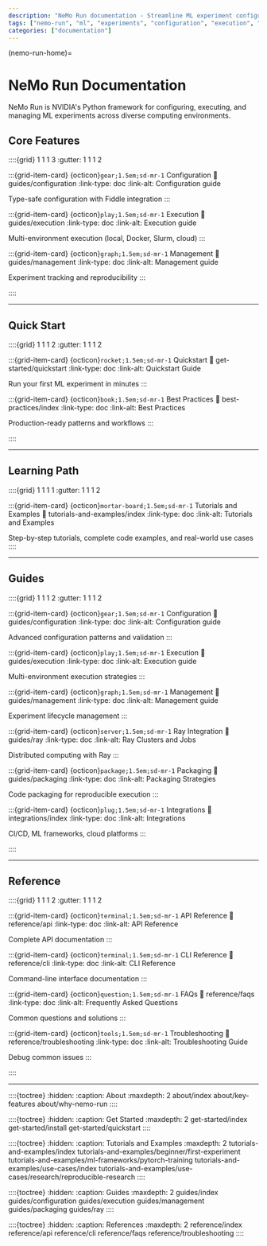 ```yaml
---
description: "NeMo Run documentation - Streamline ML experiment configuration, execution and management"
tags: ["nemo-run", "ml", "experiments", "configuration", "execution", "management"]
categories: ["documentation"]
---
```


(nemo-run-home)=

# NeMo Run Documentation

NeMo Run is NVIDIA's Python framework for configuring, executing, and managing ML experiments across diverse computing environments.

## Core Features

::::{grid} 1 1 1 3
:gutter: 1 1 1 2

:::{grid-item-card} {octicon}`gear;1.5em;sd-mr-1` Configuration
:link: guides/configuration
:link-type: doc
:link-alt: Configuration guide

Type-safe configuration with Fiddle integration
:::

:::{grid-item-card} {octicon}`play;1.5em;sd-mr-1` Execution
:link: guides/execution
:link-type: doc
:link-alt: Execution guide

Multi-environment execution (local, Docker, Slurm, cloud)
:::

:::{grid-item-card} {octicon}`graph;1.5em;sd-mr-1` Management
:link: guides/management
:link-type: doc
:link-alt: Management guide

Experiment tracking and reproducibility
:::

::::

---

## Quick Start

::::{grid} 1 1 1 2
:gutter: 1 1 1 2

:::{grid-item-card} {octicon}`rocket;1.5em;sd-mr-1` Quickstart
:link: get-started/quickstart
:link-type: doc
:link-alt: Quickstart Guide

Run your first ML experiment in minutes
:::

:::{grid-item-card} {octicon}`book;1.5em;sd-mr-1` Best Practices
:link: best-practices/index
:link-type: doc
:link-alt: Best Practices

Production-ready patterns and workflows
:::

::::

---

## Learning Path

::::{grid} 1 1 1 1
:gutter: 1 1 1 2

:::{grid-item-card} {octicon}`mortar-board;1.5em;sd-mr-1` Tutorials and Examples
:link: tutorials-and-examples/index
:link-type: doc
:link-alt: Tutorials and Examples

Step-by-step tutorials, complete code examples, and real-world use cases
::::

---

## Guides

::::{grid} 1 1 1 2
:gutter: 1 1 1 2

:::{grid-item-card} {octicon}`gear;1.5em;sd-mr-1` Configuration
:link: guides/configuration
:link-type: doc
:link-alt: Configuration guide

Advanced configuration patterns and validation
:::

:::{grid-item-card} {octicon}`play;1.5em;sd-mr-1` Execution
:link: guides/execution
:link-type: doc
:link-alt: Execution guide

Multi-environment execution strategies
:::

:::{grid-item-card} {octicon}`graph;1.5em;sd-mr-1` Management
:link: guides/management
:link-type: doc
:link-alt: Management guide

Experiment lifecycle management
:::

:::{grid-item-card} {octicon}`server;1.5em;sd-mr-1` Ray Integration
:link: guides/ray
:link-type: doc
:link-alt: Ray Clusters and Jobs

Distributed computing with Ray
:::

:::{grid-item-card} {octicon}`package;1.5em;sd-mr-1` Packaging
:link: guides/packaging
:link-type: doc
:link-alt: Packaging Strategies

Code packaging for reproducible execution
:::

:::{grid-item-card} {octicon}`plug;1.5em;sd-mr-1` Integrations
:link: integrations/index
:link-type: doc
:link-alt: Integrations

CI/CD, ML frameworks, cloud platforms
:::

::::

---

## Reference

::::{grid} 1 1 1 2
:gutter: 1 1 1 2

:::{grid-item-card} {octicon}`terminal;1.5em;sd-mr-1` API Reference
:link: reference/api
:link-type: doc
:link-alt: API Reference

Complete API documentation
:::

:::{grid-item-card} {octicon}`terminal;1.5em;sd-mr-1` CLI Reference
:link: reference/cli
:link-type: doc
:link-alt: CLI Reference

Command-line interface documentation
:::

:::{grid-item-card} {octicon}`question;1.5em;sd-mr-1` FAQs
:link: reference/faqs
:link-type: doc
:link-alt: Frequently Asked Questions

Common questions and solutions
:::

:::{grid-item-card} {octicon}`tools;1.5em;sd-mr-1` Troubleshooting
:link: reference/troubleshooting
:link-type: doc
:link-alt: Troubleshooting Guide

Debug common issues
:::

::::

---

::::{toctree}
:hidden:
:caption: About
:maxdepth: 2
about/index
about/key-features
about/why-nemo-run
::::

::::{toctree}
:hidden:
:caption: Get Started
:maxdepth: 2
get-started/index
get-started/install
get-started/quickstart
::::

::::{toctree}
:hidden:
:caption: Tutorials and Examples
:maxdepth: 2
tutorials-and-examples/index
tutorials-and-examples/beginner/first-experiment
tutorials-and-examples/ml-frameworks/pytorch-training
tutorials-and-examples/use-cases/index
tutorials-and-examples/use-cases/research/reproducible-research
::::



::::{toctree}
:hidden:
:caption: Guides
:maxdepth: 2
guides/index
guides/configuration
guides/execution
guides/management
guides/packaging
guides/ray
::::

::::{toctree}
:hidden:
:caption: References
:maxdepth: 2
reference/index
reference/api
reference/cli
reference/faqs
reference/troubleshooting
::::
